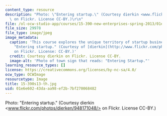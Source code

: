 ```yaml
---
content_type: resource
description: "Photo: \"Entering startup.\" (Courtesy dierkin <www.flickr.com/photos/dierken/948171048/>\
  \ on Flickr. License CC-BY.)\r\n"
file: /ol-ocw-studio-app/courses/15-390-new-enterprises-spring-2013/01e6e60243daaa98ef2b7bf270068482_15-390s13-th.jpg
file_size: 29978
file_type: image/jpeg
image_metadata:
  caption: 'This course explores the unique territory of startup businesses. Photo:
    "Entering startup." (Courtesy of [dierkin](http://www.flickr.com/photos/dierken/948171048/)
    on Flickr. License: CC-BY.)'
  credit: Courtesy dierkin on Flickr. License CC-BY.
  image-alt: 'Photo of town sign that reads: "Entering Startup."'
learning_resource_types: []
license: https://creativecommons.org/licenses/by-nc-sa/4.0/
ocw_type: OCWImage
resourcetype: Image
title: 15-390s13-th.jpg
uid: 01e6e602-43da-aa98-ef2b-7bf270068482
---
```

Photo: "Entering startup." (Courtesy dierkin <www.flickr.com/photos/dierken/948171048/> on Flickr. License CC-BY.)
